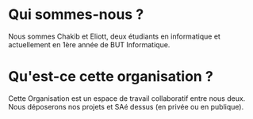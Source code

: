 # Qui sommes-nous ?

Nous sommes Chakib et Eliott, deux étudiants en informatique et actuellement en 1ère année de BUT Informatique.

# Qu'est-ce cette organisation ?

Cette Organisation est un espace de travail collaboratif entre nous deux. Nous déposerons nos projets et SAé dessus (en privée ou en publique).
